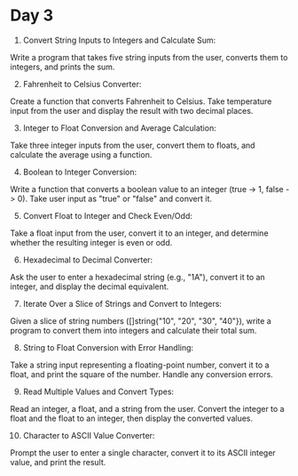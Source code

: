 # Day 3

1. Convert String Inputs to Integers and Calculate Sum:

Write a program that takes five string inputs from the user, converts them to integers, and prints the sum.

2. Fahrenheit to Celsius Converter:

Create a function that converts Fahrenheit to Celsius. Take temperature input from the user and display the result with two decimal places.

3. Integer to Float Conversion and Average Calculation:

Take three integer inputs from the user, convert them to floats, and calculate the average using a function.

4. Boolean to Integer Conversion:

Write a function that converts a boolean value to an integer (true -> 1, false -> 0). Take user input as "true" or "false" and convert it.

5. Convert Float to Integer and Check Even/Odd:

Take a float input from the user, convert it to an integer, and determine whether the resulting integer is even or odd.

6. Hexadecimal to Decimal Converter:

Ask the user to enter a hexadecimal string (e.g., "1A"), convert it to an integer, and display the decimal equivalent.

7. Iterate Over a Slice of Strings and Convert to Integers:

Given a slice of string numbers ([]string{"10", "20", "30", "40"}), write a program to convert them into integers and calculate their total sum.

8. String to Float Conversion with Error Handling:

Take a string input representing a floating-point number, convert it to a float, and print the square of the number. Handle any conversion errors.

9. Read Multiple Values and Convert Types:

Read an integer, a float, and a string from the user. Convert the integer to a float and the float to an integer, then display the converted values.

10. Character to ASCII Value Converter:

Prompt the user to enter a single character, convert it to its ASCII integer value, and print the result.
